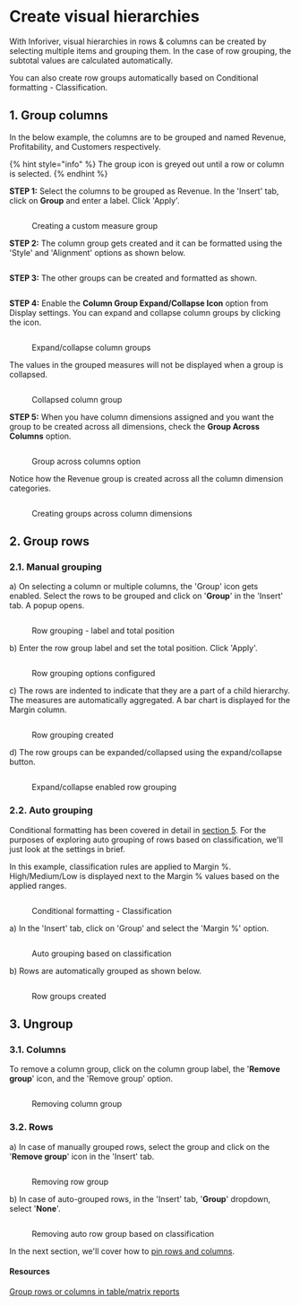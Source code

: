 # Create visual hierarchies

With Inforiver, visual hierarchies in rows & columns can be created by selecting multiple items and grouping them. In the case of row grouping, the subtotal values are calculated automatically.

You can also create row groups automatically based on Conditional formatting - Classification.&#x20;

## 1. Group columns

In the below example, the columns are to be grouped and named Revenue, Profitability, and Customers respectively.

{% hint style="info" %}
The group icon is greyed out until a row or column is selected.
{% endhint %}

**STEP 1:** Select the columns to be grouped as Revenue. In the 'Insert' tab, click on **Group** and enter a label.  Click 'Apply'.

<figure><img src="../../.gitbook/assets/image (1157).png" alt=""><figcaption><p>Creating a custom measure group</p></figcaption></figure>

**STEP 2:** The column group gets created and it can be formatted using the 'Style' and 'Alignment' options as shown below.

<figure><img src="../../.gitbook/assets/image (1158).png" alt=""><figcaption></figcaption></figure>

**STEP 3:** The other groups can be created and formatted as shown.

<figure><img src="../../.gitbook/assets/image (1159).png" alt=""><figcaption></figcaption></figure>

**STEP 4:** Enable the **Column Group Expand/Collapse Icon** option from Display settings. You can expand and collapse column groups by clicking the <img src="../../.gitbook/assets/image (669).png" alt="" data-size="line">icon.

<figure><img src="../../.gitbook/assets/image (1160).png" alt=""><figcaption><p>Expand/collapse column groups</p></figcaption></figure>

The values in the grouped measures will not be displayed when a group is collapsed.

<figure><img src="../../.gitbook/assets/image (671).png" alt=""><figcaption><p>Collapsed column group</p></figcaption></figure>

**STEP 5:** When you have column dimensions assigned and you want the group to be created across all dimensions, check the **Group Across Columns** option.

<figure><img src="../../.gitbook/assets/image (1161).png" alt=""><figcaption><p>Group across columns option</p></figcaption></figure>

Notice how the Revenue group is created across all the column dimension categories.

<figure><img src="../../.gitbook/assets/image (1162).png" alt=""><figcaption><p>Creating groups across column dimensions</p></figcaption></figure>

## 2. Group rows

### 2.1. Manual grouping

a) On selecting a column or multiple columns, the 'Group' icon gets enabled. Select the rows to be grouped and click on '**Group**' in the 'Insert' tab. A popup opens.

<figure><img src="../../.gitbook/assets/3.7.7 Row groups.png" alt=""><figcaption><p>Row grouping - label and total position</p></figcaption></figure>

b) Enter the row group label and set the total position. Click 'Apply'.

<figure><img src="../../.gitbook/assets/3.7.8 Row groups.png" alt=""><figcaption><p>Row grouping options configured</p></figcaption></figure>

c) The rows are indented to indicate that they are a part of a child hierarchy. The measures are automatically aggregated. A bar chart is displayed for the Margin column.

<figure><img src="../../.gitbook/assets/3.7.9 Row groups (1).png" alt=""><figcaption><p>Row grouping created</p></figcaption></figure>

d) The row groups can be expanded/collapsed using the expand/collapse button.

<figure><img src="../../.gitbook/assets/3.7.10 Row groups.png" alt=""><figcaption><p>Expand/collapse enabled row grouping</p></figcaption></figure>

### 2.2. Auto grouping

Conditional formatting has been covered in detail in [section 5](../5.-conditional-formatting.md). For the purposes of exploring auto grouping of rows based on classification, we'll just look at the settings in brief.

In this example, classification rules are applied to Margin %. High/Medium/Low is displayed next to the Margin % values based on the applied ranges.

<figure><img src="../../.gitbook/assets/3.7.11 Auto Row groups.png" alt=""><figcaption><p>Conditional formatting - Classification</p></figcaption></figure>

a) In the 'Insert' tab, click on 'Group' and select the 'Margin %' option.

<figure><img src="../../.gitbook/assets/3.7.12 Auto Row groups.png" alt=""><figcaption><p>Auto grouping based on classification</p></figcaption></figure>

b) Rows are automatically grouped as shown below.

<figure><img src="../../.gitbook/assets/3.7.13 Auto Row groups.png" alt=""><figcaption><p>Row groups created</p></figcaption></figure>

## 3. Ungroup&#x20;

### 3.1. Columns

To remove a column group, click on the column group label, the '**Remove group**' icon, and the 'Remove group' option.

<figure><img src="../../.gitbook/assets/3.7.16 Remove column groups.png" alt=""><figcaption><p>Removing column group</p></figcaption></figure>

### 3.2. Rows&#x20;

a) In case of manually grouped rows, select the group and click on the '**Remove group**' icon in the 'Insert' tab.&#x20;

<figure><img src="../../.gitbook/assets/3.7.14 Remove Row groups.png" alt=""><figcaption><p>Removing row group</p></figcaption></figure>

b) In case of auto-grouped rows, in the 'Insert' tab, '**Group**' dropdown, select '**None**'.

<figure><img src="../../.gitbook/assets/3.7.15 Remove auto row groups.png" alt=""><figcaption><p>Removing auto row group based on classification</p></figcaption></figure>

In the next section, we'll cover how to [pin rows and columns](pin-rows-and-columns.md).

#### Resources

[Group rows or columns in table/matrix reports](https://inforiver.com/blog/general/group-rows-columns-matrix-powerbi/)
